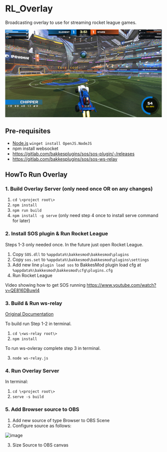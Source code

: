 # RL_Overlay
 Broadcasting overlay to use for streaming rocket league games.

![screen shot](/screenshot.png?raw=true "Overlay Example")

## Pre-requisites

- [Node.js](https://nodejs.org/en/) `winget install OpenJS.NodeJS`
- npm install websocket
- https://gitlab.com/bakkesplugins/sos/sos-plugin/-/releases 
- https://gitlab.com/bakkesplugins/sos/sos-ws-relay

## HowTo Run Overlay
### 1. Build Overlay Server (only need once OR on any changes)
1. `cd \<project root\>`
2. `npm install`
3. `npm run build`
4. `npm install -g serve` (only need step 4 once to install serve command for later)

### 2. Install SOS plugin & Run Rocket League
Steps 1-3 only needed once. In the future just open Rocket League.
1. Copy `SOS.dll` to `%appdata%\bakkesmod\bakkesmod\plugins`
2. Copy `sos.set` to `%appdata%\bakkesmod\bakkesmod\plugins\settings`
3. Add new line `plugin load sos` to BakkesMod plugin load cfg at `%appdata%\bakkesmod\bakkesmod\cfg\plugins.cfg`
4. Run Rocket League

Video showing how to get SOS running 
https://www.youtube.com/watch?v=QE816DBuwI4

### 3. Build & Run ws-relay
[Original Documentation](https://gitlab.com/bakkesplugins/sos/sos-ws-relay/-/blob/master/README.md)

To build run Step 1-2 in terminal.
1. `cd \<ws-relay root\>`
2. `npm install`

To run ws-ovleray complete step 3 in terminal.

3. `node ws-relay.js`

### 4. Run Overlay Server
In terminal:
1. `cd \<project root\>`
2. `serve -s build`

### 5. Add Browser source to OBS
1. Add new source of type Browser to OBS Scene
2. Configure source as follows:

![image](https://user-images.githubusercontent.com/118381/220740126-cbef0e81-4d6f-45be-90e4-c4cd0cf7b544.png)

3. Size Source to OBS canvas
